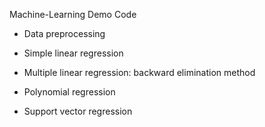  Machine-Learning Demo Code

- Data preprocessing

- Simple linear regression

- Multiple linear regression: backward elimination method

- Polynomial regression

- Support vector regression
